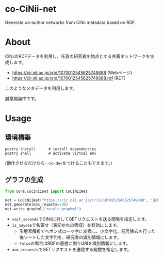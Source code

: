 # co-CiNii-net
Generate co-author networks from CiNii metadata based on RDF.

# About
CiNiiのRDFデータを利用し、任意の研究者を始点とする共著ネットワークを生成します。

 - https://cir.nii.ac.jp/crid/1070012545625749888       (Webページ)
 - https://cir.nii.ac.jp/crid/1070012545625749888.rdf   (RDF)

このようなメタデータを利用します。

誠意開発中です。

# Usage
## 環境構築
```
poetry install      # install dependencies
poetry shell        # activate virtual env
```
(動作させるだけなら`--no-dev`をつけることもできます。)

## グラフの生成
```python
from core.cociniinet import CoCiNiiNet

net = CoCiNiiNet("https://cir.nii.ac.jp/crid/1070012545625749888", "田村匠", wait_seconds=1, is_nayose=True)
net.generate(max_reqests=500)
net.write_graphml("result.graphml")
```

 - `wait_seconds`でCiNiiに対してGETリクエストを送る間隔を指定します。
 - `is_nayose`で名寄せ（表記ゆれの吸収）を有効にします。
   - 形態素解析でヘボン式ローマ字に変換し、小文字化、記号除去を行った後ソートした文字列を、研究者の識別情報にします。
   - `False`の場合はRDFの思想に則りURIを識別情報にします。
 - `max_requests`でGETリクエストを送信する総数を指定します。 
